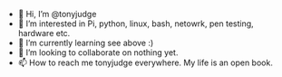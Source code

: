 - 👋 Hi, I’m @tonyjudge
- 👀 I’m interested in Pi, python, linux, bash, netowrk, pen testing, hardware etc.
- 🌱 I’m currently learning see above :)
- 💞️ I’m looking to collaborate on nothing yet.
- 📫 How to reach me tonyjudge everywhere. My life is an open book.

<!---
tonyjudge/tonyjudge is a ✨ special ✨ repository because its `README.md` (this file) appears on your GitHub profile.
You can click the Preview link to take a look at your changes.
--->
